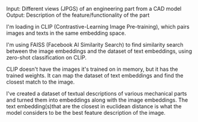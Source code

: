 Input: Different views (JPGS) of an engineering part from a CAD model 
Output: Description of the feature/functionality of the part

I'm loading in CLIP (Contrastive-Learning Image Pre-training), which pairs images and texts in the same embedding space. 

I'm using FAISS (Facebook AI Similarity Search) to find similarity search between the image embeddings and the dataset of text embeddings, using zero-shot classification on CLIP. 

CLIP doesn't have the images it's trained on in memory, but it has the trained weights. It can map the dataset of text embeddings and find the closest match to the image. 

I've created a dataset of textual descriptions of various mechanical parts and turned them into embeddings along with the image embeddings. 
The text embedding(s)that are the closest in euclidean distance is what the model considers to be the best feature description of the image.
